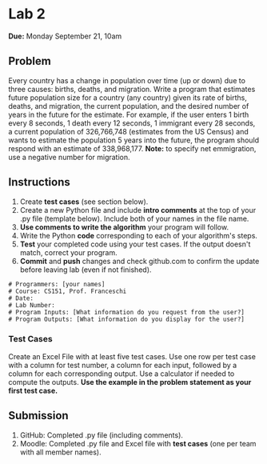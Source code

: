 # Lab 2

**Due:** Monday September 21, 10am

## Problem

Every country has a change in population over time (up or down) due to three causes: births, deaths, and migration. Write a program that estimates future population size for a country (any country) given its rate of births, deaths, and migration, the current population, and the desired number of years in the future for the estimate. For example, if the user enters 1 birth every 8 seconds, 1 death every 12 seconds, 1 immigrant every 28 seconds, a current population of 326,766,748 (estimates from the US Census) and wants to estimate the population 5 years into the future, the program should respond with an estimate of 338,968,177. **Note:** to specify net emmigration, use a negative number for migration. 

## Instructions

1. Create **test cases** (see section below). 
2.	Create a new Python file and include **intro comments** at the top of your .py file (template below). Include both of your names in the file name.
3. **Use comments to write the algorithm** your program will follow.
4.	Write the Python **code** corresponding to each of your algorithm's steps.
5.	**Test** your completed code using your test cases. If the output doesn't match, correct your program.
6.	**Commit** and **push** changes and check github.com to confirm the update before leaving lab (even if not finished).

```
# Programmers: [your names]
# Course: CS151, Prof. Franceschi  
# Date:
# Lab Number:
# Program Inputs: [What information do you request from the user?]
# Program Outputs: [What information do you display for the user?]
```

### Test Cases

Create an Excel File with at least five test cases. Use one row per test case with a column for test number, a column for each input, followed by a column for each corresponding output. Use a calculator if needed to compute the outputs. **Use the example in the problem statement as your first test case.**

## Submission

1.	GitHub: Completed .py file (including comments).
2.	Moodle: Completed .py file and Excel file with **test cases** (one per team with all member names).
